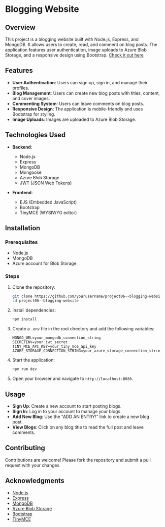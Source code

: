 # Blogging Website

## Overview
This project is a blogging website built with Node.js, Express, and MongoDB. It allows users to create, read, and comment on blog posts. The application features user authentication, image uploads to Azure Blob Storage, and a responsive design using Bootstrap.
[Check it out here](https://yapper-a-blogging-website.onrender.com/)

## Features
- **User Authentication**: Users can sign up, sign in, and manage their profiles.
- **Blog Management**: Users can create new blog posts with titles, content, and cover images.
- **Commenting System**: Users can leave comments on blog posts.
- **Responsive Design**: The application is mobile-friendly and uses Bootstrap for styling.
- **Image Uploads**: Images are uploaded to Azure Blob Storage.

## Technologies Used
- **Backend**:
  - Node.js
  - Express
  - MongoDB
  - Mongoose
  - Azure Blob Storage
  - JWT (JSON Web Tokens)

- **Frontend**:
  - EJS (Embedded JavaScript)
  - Bootstrap
  - TinyMCE (WYSIWYG editor)

## Installation

### Prerequisites
- Node.js
- MongoDB
- Azure account for Blob Storage

### Steps
1. Clone the repository:
   ```bash
   git clone https://github.com/yourusername/project06--blogging-website.git
   cd project06--blogging-website
   ```

2. Install dependencies:
   ```bash
   npm install
   ```

3. Create a `.env` file in the root directory and add the following variables:
   ```plaintext
   MONGO_URL=your_mongodb_connection_string
   SECRETENV=your_jwt_secret
   TINY_MCE_API_KEY=your_tiny_mce_api_key
   AZURE_STORAGE_CONNECTION_STRING=your_azure_storage_connection_string
   ```

4. Start the application:
   ```bash
   npm run dev
   ```

5. Open your browser and navigate to `http://localhost:8080`.

## Usage
- **Sign Up**: Create a new account to start posting blogs.
- **Sign In**: Log in to your account to manage your blogs.
- **Add New Blog**: Use the "ADD AN ENTRY!" link to create a new blog post.
- **View Blogs**: Click on any blog title to read the full post and leave comments.

## Contributing
Contributions are welcome! Please fork the repository and submit a pull request with your changes.

## Acknowledgments
- [Node.js](https://nodejs.org/)
- [Express](https://expressjs.com/)
- [MongoDB](https://www.mongodb.com/)
- [Azure Blob Storage](https://azure.microsoft.com/en-us/services/storage/blobs/)
- [Bootstrap](https://getbootstrap.com/)
- [TinyMCE](https://www.tiny.cloud/)
